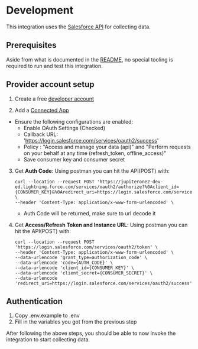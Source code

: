 # Development

This integration uses the
[Salesforce API](https://developer.salesforce.com/docs/atlas.en-us.api_rest.meta/api_rest/intro_rest_resources.htm)
for collecting data.

## Prerequisites

Aside from what is documented in the [README](../README.md), no special tooling
is required to run and test this integration.

## Provider account setup

1. Create a free [developer account](https://developer.salesforce.com/signup)

2. Add a
   [Connected App](https://help.salesforce.com/articleView?id=sf.connected_app_create.htm&type=5)

- Ensure the following configurations are enabled:
  - Enable OAuth Settings (Checked)
  - Callback URL: 'https://login.salesforce.com/services/oauth2/success'
  - Policy : "Access and manage your data (api)" and "Perform requests on your
    behalf at any time (refresh_token, offline_access)"
  - Save consumer key and consumer secret

3. Get **Auth Code**: Using postman you can hit the API(POST) with:

   ```
   curl --location --request POST 'https://jupiterone2-dev-ed.lightning.force.com/services/oauth2/authorize?%0Aclient_id={CONSUMER_KEY}&%0Aredirect_uri=https://login.salesforce.com/services/oauth2/success&%0Aresponse_type=code' \
   --header 'Content-Type: application/x-www-form-urlencoded' \
   ```

   - Auth Code will be returned, make sure to url decode it

4. Get **Access/Refresh Token and Instance URL**: Using postman you can hit the
   API(POST) with:
   ```
   curl --location --request POST 'https://login.salesforce.com/services/oauth2/token' \
   --header 'Content-Type: application/x-www-form-urlencoded' \
   --data-urlencode 'grant_type=authorization_code' \
   --data-urlencode 'code={AUTH_CODE}' \
   --data-urlencode 'client_id={CONSUMER_KEY}' \
   --data-urlencode 'client_secret={CONSUMER_SECRET}' \
   --data-urlencode 'redirect_uri=https://login.salesforce.com/services/oauth2/success'
   ```

## Authentication

1. Copy .env.example to .env
2. Fill in the variables you got from the previous step

After following the above steps, you should be able to now invoke the
integration to start collecting data.
